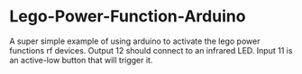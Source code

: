 # Lego-Power-Function-Arduino
A super simple example of using arduino to activate the lego power functions rf devices.
Output 12 should connect to an infrared LED. Input 11 is an active-low button that will trigger it. 
